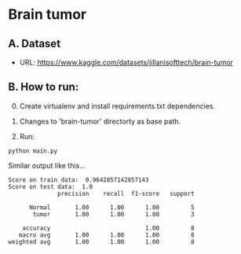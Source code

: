 # Brain tumor

## A. Dataset
- URL: https://www.kaggle.com/datasets/jillanisofttech/brain-tumor

## B. How to run:

0. Create virtualenv and install requirements.txt dependencies.
1. Changes to 'brain-tumor' directorty as base path.

2. Run:
```
python main.py
```

Similar output like this...
```
Score on train data:  0.9642857142857143
Score on test data:  1.0
              precision    recall  f1-score   support

      Normal       1.00      1.00      1.00         5
       tumor       1.00      1.00      1.00         3

    accuracy                           1.00         8
   macro avg       1.00      1.00      1.00         8
weighted avg       1.00      1.00      1.00         8
```